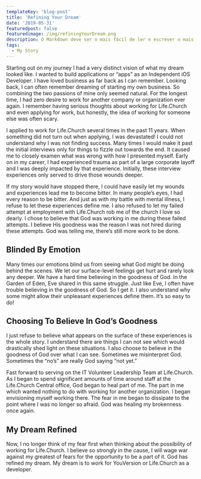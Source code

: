 ```yaml
---
templateKey: 'blog-post'
title: 'Refining Your Dream'
date: '2019-05-31'
featuredpost: false
featuredimage: /img/refiningYourDream.png
description: O Markdown deve ser o mais fácil de ler e escrever o mais possível.
tags:
  - My Story
---
```


Starting out on my journey I had a very distinct vision of what my dream looked like. I wanted to build applications or “apps” as an Independent iOS Developer. I have loved business as far back as I can remember. Looking back, I can often remember dreaming of starting my own business. So combining the two passions of mine only seemed natural. For the longest time, I had zero desire to work for another company or organization ever again. I remember having serious thoughts about working for Life.Church and even applying for work, but honestly, the idea of working for someone else was often scary.

I applied to work for Life.Church several times in the past 11 years. When something did not turn out when applying, I was devastated! I could not understand why I was not finding success. Many times I would make it past the initial interviews only for things to fizzle out towards the end. It caused me to closely examen what was wrong with how I presented myself. Early on in my career, I had experienced trauma as part of a large corporate layoff and I was deeply impacted by that experience. Initially, these interview experiences only served to drive those wounds deeper.

If my story would have stopped there, I could have easily let my wounds and experiences lead me to become bitter. In many people’s eyes, I had every reason to be bitter. And just as with my battle with mental illness, I refuse to let these experiences define me. I also refused to let my failed attempt at employment with Life.Church rob me of the church I love so dearly. I chose to believe that God was working in me during these failed attempts. I believe His goodness was the reason I was not hired during these attempts. God was telling me, there’s still more work to be done.

## Blinded By Emotion

Many times our emotions blind us from seeing what God might be doing behind the scenes. We let our surface-level feelings get hurt and rarely look any deeper. We have a hard time believing in the goodness of God. In the Garden of Eden, Eve shared in this same struggle. Just like Eve, I often have trouble believing in the goodness of God. So I get it. I also understand why some might allow their unpleasant experiences define them. It’s so easy to do!

## Choosing To Believe In God’s Goodness

I just refuse to believe what appears on the surface of these experiences is the whole story. I understand there are things I can not see which would drastically shed light on these situations. I also choose to believe in the goodness of God over what I can see. Sometimes we misinterpret God. Sometimes the “no’s” are really God saying “not yet.”

Fast forward to serving on the IT Volunteer Leadership Team at Life.Church. As I began to spend significant amounts of time around staff at the Life.Church Central office, God began to heal part of me. The part in me which wanted nothing to do with working for another organization. I began envisioning myself working there. The fear in me began to dissipate to the point where I was no longer so afraid. God was healing my brokenness once again.

## My Dream Refined

Now, I no longer think of my fear first when thinking about the possibility of working for Life.Church. I believe so strongly in the cause, I will wage war against my greatest of fears for the opportunity to be a part of it. God has refined my dream. My dream is to work for YouVersion or Life.Church as a developer.
